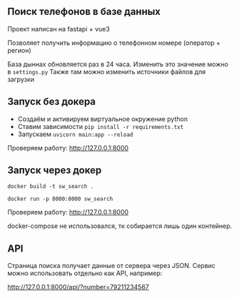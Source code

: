 ## Поиск телефонов в базе данных
Проект написан на fastapi + vue3

Позволяет получить информацию о телефонном номере (оператор + регион)


База дыннах обновляется раз в 24 часа. Изменить это значение можно в `settings.py`
Также там можно изменить источники файлов для загрузки

    
## Запуск без докера
- Создаём и активируем виртуальное окружение python
- Ставим зависимости `pip install -r requirements.txt`
- Запускаем `uvicorn main:app --reload`

Проверяем работу: http://127.0.0.1:8000 

## Запуск через докер
`docker build -t sw_search .`

`docker run -p 8000:8000 sw_search`

Проверяем работу: http://127.0.0.1:8000 

docker-compose не использовался, тк собирается лишь один контейнер.

## API
Страница поиска получает данные от сервера через JSON.
Сервис можно использовать отдельно как API, например:

http://127.0.0.1:8000/api/?number=79211234567
